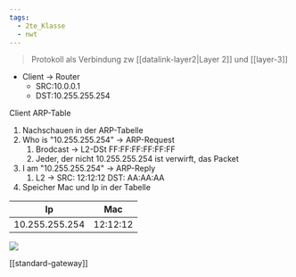 ```yaml
---
tags:
  - 2te_Klasse
  - nwt
---
```


> Protokoll als Verbindung zw [[datalink-layer2|Layer 2]] und [[layer-3]]

- Client → Router 
	- SRC:10.0.0.1 
	- DST:10.255.255.254 

Client ARP-Table
1. Nachschauen in der ARP-Tabelle 
2. Who is "10.255.255.254" → ARP-Request 
	1. Brodcast → L2-DSt FF:FF:FF:FF:FF:FF 
	2. Jeder, der nicht 10.255.255.254 ist verwirft, das Packet 
3. I am "10.255.255.254" → ARP-Reply 
	1. L2 → SRC: 12:12:12 DST: AA:AA:AA
4. Speicher Mac und Ip in der Tabelle 

| Ip             | Mac      |
| -------------- | -------- |
| 10.255.255.254 | 12:12:12 |

![](DR01-03-2024-22.excalidraw.svg)

[[standard-gateway]]